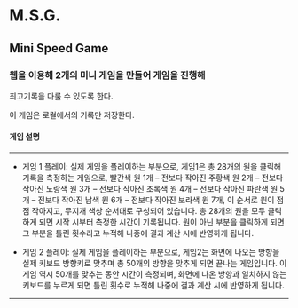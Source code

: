 # M.S.G. 

## Mini Speed Game

### 웹을 이용해 2개의 미니 게임을 만들어 게임을 진행해 
최고기록을 다룰 수 있도록 한다.

이 게임은 로컬에서의 기록만 저장한다.

#### 게임 설명
---
* 게임 1 플레이: 실제 게임을 플레이하는 부분으로, 게임1은 총 28개의 원을 클릭해
기록을 측정하는 게임으로, 빨간색 원 1개 – 전보다 작아진 주황색 원 2개 – 전보다
작아진 노랑색 원 3개 – 전보다 작아진 초록색 원 4개 – 전보다 작아진 파란색 원 5개 –
전보다 작아진 남색 원 6개 – 전보다 작아진 보라색 원 7개, 이 순서로 원이 점점
작아지고, 무지개 색상 순서대로 구성되어 있습니다. 총 28개의 원을 모두 클릭하게
되면 시작 시부터 측정한 시간이 기록됩니다. 원이 아닌 부분을 클릭하게 되면 그
부분을 틀린 횟수라고 누적해 나중에 결과 계산 시에 반영하게 됩니다.

 * 게임 2 플레이: 실제 게임을 플레이하는 부분으로, 게임2는 화면에 나오는 방향을
실제 키보드 방향키로 맞추며 총 50개의 방향을 맞추게 되면 끝나는 게임입니다. 이
게임 역시 50개를 맞추는 동안 시간이 측정되며, 화면에 나온 방향과 일치하지 않는
키보드를 누르게 되면 틀린 횟수로 누적해 나중에 결과 계산 시에 반영하게 됩니다.
---
